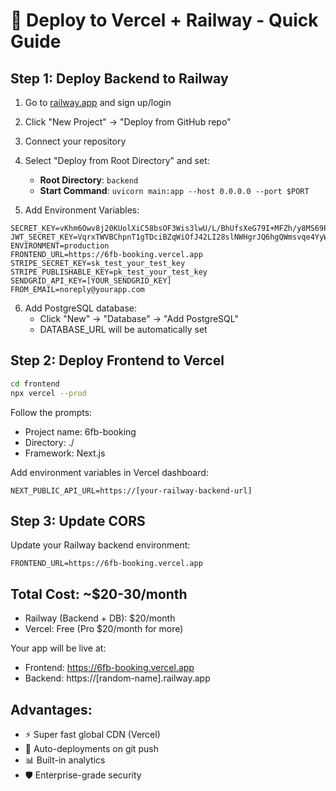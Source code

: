 # 🚀 Deploy to Vercel + Railway - Quick Guide

## Step 1: Deploy Backend to Railway

1. Go to [railway.app](https://railway.app) and sign up/login
2. Click "New Project" → "Deploy from GitHub repo"
3. Connect your repository
4. Select "Deploy from Root Directory" and set:
   - **Root Directory**: `backend`
   - **Start Command**: `uvicorn main:app --host 0.0.0.0 --port $PORT`

5. Add Environment Variables:
```
SECRET_KEY=vKhm6Owv8j20KUolXiC58bsOF3Wis3lwU/L/BhUfsXeG79I+MFZh/y8MS69Pbtqp
JWT_SECRET_KEY=VqrxTWVBChpnT1gTDciBZqWiOfJ42LI28slNWHgrJQ6hgQWmsvqe4YyWzZNjxJGX
ENVIRONMENT=production
FRONTEND_URL=https://6fb-booking.vercel.app
STRIPE_SECRET_KEY=sk_test_your_test_key
STRIPE_PUBLISHABLE_KEY=pk_test_your_test_key
SENDGRID_API_KEY=[YOUR_SENDGRID_KEY]
FROM_EMAIL=noreply@yourapp.com
```

6. Add PostgreSQL database:
   - Click "New" → "Database" → "Add PostgreSQL"
   - DATABASE_URL will be automatically set

## Step 2: Deploy Frontend to Vercel

```bash
cd frontend
npx vercel --prod
```

Follow the prompts:
- Project name: 6fb-booking
- Directory: ./
- Framework: Next.js

Add environment variables in Vercel dashboard:
```
NEXT_PUBLIC_API_URL=https://[your-railway-backend-url]
```

## Step 3: Update CORS

Update your Railway backend environment:
```
FRONTEND_URL=https://6fb-booking.vercel.app
```

## Total Cost: ~$20-30/month
- Railway (Backend + DB): $20/month
- Vercel: Free (Pro $20/month for more)

Your app will be live at:
- Frontend: https://6fb-booking.vercel.app
- Backend: https://[random-name].railway.app

## Advantages:
- ⚡ Super fast global CDN (Vercel)
- 🔄 Auto-deployments on git push
- 📊 Built-in analytics
- 🛡️ Enterprise-grade security

